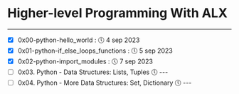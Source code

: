 # Higher-level Programming With ALX 
---
- [x] 0x00-python-hello_world : 🕔 4 sep 2023
- [x] 0x01-python-if_else_loops_functions : 🕔 5 sep 2023 
- [x] 0x02-python-import_modules : 🕔 7 sep 2023
- [ ] 0x03. Python - Data Structures: Lists, Tuples 🕔 ---
- [ ] 0x04. Python - More Data Structures: Set, Dictionary 🕔 ---
